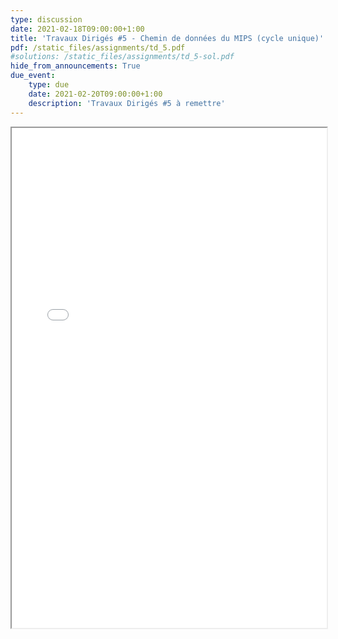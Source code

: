 ```yaml
---
type: discussion
date: 2021-02-18T09:00:00+1:00
title: 'Travaux Dirigés #5 - Chemin de données du MIPS (cycle unique)'
pdf: /static_files/assignments/td_5.pdf
#solutions: /static_files/assignments/td_5-sol.pdf
hide_from_announcements: True
due_event:
    type: due
    date: 2021-02-20T09:00:00+1:00
    description: 'Travaux Dirigés #5 à remettre'
---
```

<iframe src="{{ page.pdf | prepend: site.baseurl | prepend : site.url}}" width="100%" height="800em"></iframe>
